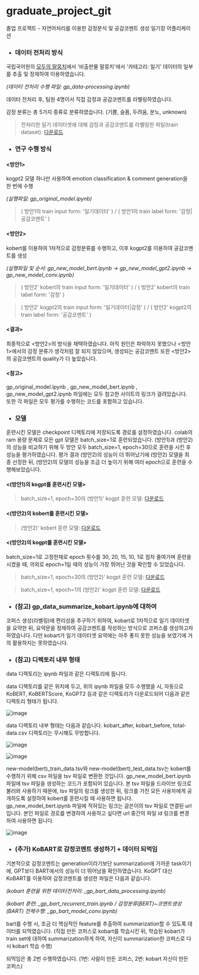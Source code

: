 # graduate_project_git
졸업 프로젝트 - 자연어처리를 이용한 감정분석 및 공감코멘트 생성 일기장 어플리케이션

* ### 데이터 전처리 방식

국립국어원의 [모두의 말뭉치](https://corpus.korean.go.kr/)에서 '비출판물 말뭉치'에서 '카테고리: 일기' 데이터의 일부를 추출 및 정제하여 이용하였습니다.

*(데이터 전처리 수행 파일: gp_data-processing.ipynb)*

데이터 전처리 후, 팀원 4명이서 직접 감정과 공감코멘트를 라벨링하였습니다.

감정 분류는 총 5가지 종류로 분류하였습니다. (기쁨, 슬픔, 두려움, 분노, unknown)

> 전처리한 일기 데이터셋에 대해 감정과 공감코멘트를 라벨링한 파일(train dataset): [다운로드](https://drive.google.com/file/d/1b_wNzeSSiYj1WuoYZwp2paPvIkCEXyQn/view?usp=sharing)


* ### 연구 수행 방식

#### <방안1>
kogpt2 모델 하나만 사용하여 emotion classification & comment generation을 한 번에 수행

*(실행파일: gp_original_model.ipynb)*

> ( 방안1의 train input form: '일기데이터' ) / ( 방안1의 train label form: '감정|공감코멘트' )

#### <방안2>
kobert를 이용하여 1차적으로 감정분류를 수행하고, 이후 kogpt2를 이용하여 공감코멘트를 생성

*(실행파일 및 순서: gp_new_model_bert.ipynb -> gp_new_model_gpt2.ipynb -> gp_new_model_conv.ipynb)*

> ( 방안2' kobert의 train input form: '일기데이터' ) / ( 방안2' kobert의 train label form: '감정' )

> ( 방안2' kogpt2의 train input form: '일기데이터|감정' ) / ( 방안2' kogpt2의 train label form: '공감코멘트' )

#### <결과>
최종적으로 <방안2>의 방식을 채택하였습니다. 아직 원인은 파악하지 못했으나 <방안1>에서의 감정 분류가 생각처럼 잘 되지 않았으며, 생성되는 공감코멘트 또한 <방안2>의 공감코멘트의 quality가 더 높았습니다.

#### <참고>
gp_original_model.ipynb , gp_new_model_bert.ipynb , gp_new_model_gpt2.ipynb 파일에는 모두 참고한 사이트의 링크가 걸려있습니다. 또한 각 파일은 모두 평가를 수행하는 코드를 포함하고 있습니다.


* ### 모델
훈련시킨 모델은 checkpoint 디렉토리에 저장되도록 경로를 설정하였습니다. colab의 ram 용량 문제로 모든 gpt 모델은 batch_size=1로 훈련되었습니다.  (방안1)과 (방안2)의 성능을 비교하기 위해 두 방안 모두 batch_size=1, epoch=30으로 훈련을 시킨 후 성능을 평가하였습니다. 평가 결과 (방안2)의 성능이 더 뛰어났기에 (방안2) 모델을 최종 선정한 뒤, (방안2)의 모델의 성능을 조금 더 높이기 위해 여러 epoch으로 훈련을 수행해보았습니다. 

#### <(방안1)의 kogpt를 훈련시킨 모델>
> batch_size=1, epoch=30의 (방안1)' kogpt 훈련 모델: [다운로드](https://drive.google.com/file/d/1ChdPqcFGFr8QckD9fiqRFMKOvDdr2I-P/view?usp=sharing)

#### <(방안2)의 kobert를 훈련시킨 모델>
> (방안2)' kobert 훈련 모델: [다운로드](https://drive.google.com/file/d/1hjNbMDWyiM124gV2n3H9x0GGESdRAZrf/view?usp=sharing)

#### <(방안2)의 kogpt를 훈련시킨 모델>
batch_size=1로 고정한채로 epoch 횟수를 30, 20, 15, 10, 1로 점차 줄여가며 훈련을 시켰을 때, 의외로 epoch=1일 때의 성능이 가장 뛰어난 것을 확인할 수 있었습니다. 

> batch_size=1, epoch=30의 (방안2)' kogpt 훈련 모델: [다운로드](https://drive.google.com/file/d/16blY-V7oIaF20o0AluH1oPKpwSpmx_jH/view?usp=sharing)

> batch_size=1, epoch=1의 (방안2)' kogpt 훈련 모델: [다운로드](https://drive.google.com/file/d/1mNB5Q16OwlnuoPjFJlTAyhgj3ILcgSAI/view?usp=sharing)


* ### (참고) gp_data_summarize_kobart.ipynb에 대하여

코퍼스 생성(라벨링)에 편리성을 추구하기 위하여, kobart로 1차적으로 일기 데이터셋을 요약한 뒤, 요약문을 정제하여 공감코멘트를 작성하는 방식으로 코퍼스를 생성하고자 하였습니다. 다만 kobart가 일기 데이터셋 요약에는 아주 좋지 못한 성능을 보였기에 거의 활용하지는 못하였습니다.


* ### (참고) 디렉토리 내부 형태

data 디렉토리는 ipynb 파일과 같은 디렉토리에 둡니다.

data 디렉토리를 같은 위치에 두고, 위의 ipynb 파일을 모두 수행했을 시, 자동으로 KoBERT, KoBERTScore, KoGPT2 등과 같은 디렉토리가 다운로드되어 다음과 같은 디렉토리 형태가 됩니다.

![image](https://user-images.githubusercontent.com/81811255/191420939-5cf8d607-9fea-48be-9d66-94a2e2fddb5d.png)

data 디렉토리 내부 형태는 다음과 같습니다. kobart_after, kobart_before, total-data.csv 디렉토리는 무시해도 무방합니다.

![image](https://user-images.githubusercontent.com/81811255/191418517-9a532cb4-ee97-4db7-b3f7-2f6ae3dcdd30.png)

![image](https://user-images.githubusercontent.com/81811255/191418538-0834a640-6528-48cf-be13-9f41320a9732.png)

new-model(bert)_train_data.tsv와 new-model(bert)_test_data.tsv는 kobert를 수행하기 위해 csv 파일을 tsv 파일로 변환한 것입니다.  gp_new_model_bert.ipynb 파일에 tsv 파일을 생성하는 코드가 포함되어 있습니다. 본 tsv 파일을 드라이브 링크로 불러와 사용하기 때문에, tsv 파일의 링크를 생성한 뒤, 링크를 가진 모든 사용자에게 공개하도록 설정하여 kobert룰 훈련시킬 때 사용하면 됩니다. gp_new_model_bert.ipynb 파일에 적혀있는 링크는 글쓴이의  tsv 파일로 연결된 url입니다. 본인 파일로 경로를 변경하여 사용하고 싶다면 url 중간의 파일 id 링크를 변경하여 사용하면 됩니다.

![image](https://user-images.githubusercontent.com/81811255/191421739-bfcdf98f-c2fb-4b6d-a38e-880acd102a77.png)


* ### (추가) KoBART로 감정코멘트 생성하기 + 데이터 되먹임

기본적으로 감정코멘트는 generation이라기보단 summarization에 가까운 task이기에, GPT보다 BART에서의 성능이 더 뛰어남을 확인하였습니다. KoGPT 대신 KoBART를 이용하여 감정코멘트를 생성한 파일은 다음과 같습니다. 

*(kobart 훈련을 위한 데이터전처리: _gp_bart_data_processing.ipynb)*

*(kobart 훈련: _gp_bart_recurrent_train.ipynb / 감정분류(BERT)~코멘트생성(BART) 전체수행: _gp_bart_model_conv.ipynb)*

bart를 수행 시, 조금 더 핵심적인 feature를 추출하여 summarization할 수 있도록 데이터를 되먹였습니다. (직접 만든 코퍼스로 kobart를 학습시킨 뒤, 학습된 kobart가 train set에 대하여 summarization하게 하여, 자신이 summarization한 코퍼스로 다시 kobart 학습 수행)

되먹임은 총 2번 수행하였습니다. (1번: 사람이 만든 코퍼스, 2번: kobart 자신이 만든 코퍼스)

